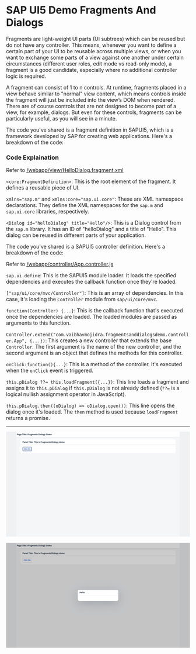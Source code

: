 # SAP UI5 Demo Fragments And Dialogs

Fragments are light-weight UI parts (UI subtrees) which can be reused but do not have any controller. This means, whenever you want to define a certain part of your UI to be reusable across multiple views, or when you want to exchange some parts of a view against one another under certain circumstances (different user roles, edit mode vs read-only mode), a fragment is a good candidate, especially where no additional controller logic is required.

A fragment can consist of 1 to n controls. At runtime, fragments placed in a view behave similar to "normal" view content, which means controls inside the fragment will just be included into the view’s DOM when rendered. There are of course controls that are not designed to become part of a view, for example, dialogs. But even for these controls, fragments can be particularly useful, as you will see in a minute.

The code you've shared is a fragment definition in SAPUI5, which is a framework developed by SAP for creating web applications. Here's a breakdown of the code:

### Code Explaination

Refer to [/webapp/view/HelloDialog.fragment.xml](https://github.com/VaibhavMojidra/SAP-UI5---Demo-Fragments-And-Dialogs/blob/master/webapp/view/HelloDialog.fragment.xml "HelloDialog.fragment.xml")

`<core:FragmentDefinition>`: This is the root element of the fragment. It defines a reusable piece of UI.

`xmlns="sap.m"` and `xmlns:core="sap.ui.core"`: These are XML namespace declarations. They define the XML namespaces for the `sap.m` and `sap.ui.core` libraries, respectively.

`<Dialog id="helloDialog" title="Hello"/>`: This is a Dialog control from the `sap.m` library. It has an ID of "helloDialog" and a title of "Hello". This dialog can be reused in different parts of your application.

The code you've shared is a SAPUI5 controller definition. Here's a breakdown of the code:

Refer to [/webapp/controller/App.controller.js](https://github.com/VaibhavMojidra/SAP-UI5---Demo-Fragments-And-Dialogs/blob/master/webapp/controller/App.controller.js "App.controller.js")

`sap.ui.define`: This is the SAPUI5 module loader. It loads the specified dependencies and executes the callback function once they're loaded.

`["sap/ui/core/mvc/Controller"]`: This is an array of dependencies. In this case, it's loading the `Controller` module from `sap/ui/core/mvc`.

`function(Controller) {...}`: This is the callback function that's executed once the dependencies are loaded. The loaded modules are passed as arguments to this function.

`Controller.extend("com.vaibhavmojidra.fragmentsanddialogsdemo.controller.App", {...})`: This creates a new controller that extends the base `Controller`. The first argument is the name of the new controller, and the second argument is an object that defines the methods for this controller.

`onClick:function(){...}`: This is a method of the controller. It's executed when the `onClick` event is triggered.

`this.pDialog ??= this.loadFragment({...})`: This line loads a fragment and assigns it to `this.pDialog` if `this.pDialog` is not already defined (`??=` is a logical nullish assignment operator in JavaScript).

`this.pDialog.then((oDialog) => oDialog.open())`: This line opens the dialog once it's loaded. The `then` method is used because `loadFragment` returns a promise.

---

[![Vaibhav Mojidra - 1.jpeg](https://raw.githubusercontent.com/VaibhavMojidra/SAP-UI5---Demo-Fragments-And-Dialogs/master/screenshots/1.jpeg "Vaibhav Mojidra")](https://vaibhavmojidra.github.io/site/)

[![Vaibhav Mojidra - 2.jpeg](https://raw.githubusercontent.com/VaibhavMojidra/SAP-UI5---Demo-Fragments-And-Dialogs/master/screenshots/2.jpeg "Vaibhav Mojidra")](https://vaibhavmojidra.github.io/site/)